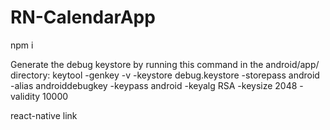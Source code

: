 # RN-CalendarApp
npm i

Generate the debug keystore by running this command in the android/app/ directory: keytool -genkey -v -keystore debug.keystore -storepass android -alias androiddebugkey -keypass android -keyalg RSA -keysize 2048 -validity 10000

react-native link
